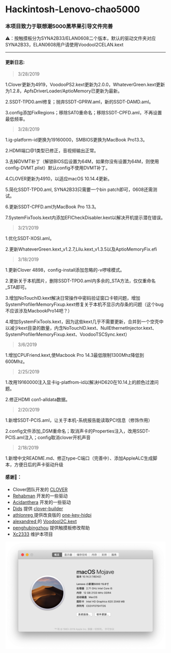 # Hackintosh-Lenovo-chao5000
### 本项目致力于联想潮5000黑苹果引导文件完善

⚠️：按触摸板分为SYNA2B33/ELAN0608二个版本，默认的驱动文件夹对应SYNA2B33，ELAN0608用户请使用VoodooI2CELAN.kext

  *****
  
####   更新日志:

> 3/28/2019

1.Clover更新为4919，VoodooPS2.kext更新为2.0.0，WhateverGreen.kext更新为1.2.8，ApfsDriverLoader/AptioMemory已更新为最新。

2.SSDT-TPD0.aml修复；抛弃SSDT-GPRW.aml，新的SSDT-DAMD.aml。

3.config添加FixRegions；移除SAT0重命名；移除SSDT-CPFD.aml，不再设置最低频率。

  
> 3/28/2019

1.ig-platform-id更换为19160000，SMBIOS更换为MacBook Pro13.3。

2.HDMI端口@1类型已修正，音视频输出正常。

3.去掉DVMT补丁（解锁BIOS后设置为64M，如果你没有设置为64M，则使用config-DVMT.plist）默认config不使用DVMT补丁。

4.CLOVER更新为4910，以适应macOS 10.14.4更新。

5.简化SSDT-TPD0.aml, SYNA2B33只需要一个bin patch即可，0608还需测试。

6.更新SSDT-CPFD.aml为MacBook Pro 13.3。

7.SystemFixTools.kext内添加EFICheckDisabler.kext以解决开机提示潜在错误。


> 3/21/2019

1.优化SSDT-XOSI.aml。

2.更新WhateverGreen.kext_v1.2.7,Lilu.kext_v1.3.5以及AptioMemoryFix.efi

> 3/18/2019

1.更新Clover 4898，config-install添加忽略的-v啰嗦模式。

2.更新关于本机图片，删除SSDT-TPD0.aml内多余的_STA方法，仅仅重命名_STA即可。

3.增加NoTouchID.kext解决日常操作中密码验证窗口卡顿问题，增加SystemProfilerMemoryFixup.kext修复关于本机不显示内存条的问题（这个bug不应该涉及MacbookPro14吧？）

4.增加SystemFixTools.kext，因为这些kext几乎不需要更新，合并到一个空壳中以减少kext目录的数量，内含NoTouchID.kext、NullEthernetInjector.kext、SystemProfilerMemoryFixup.kext、VoodooTSCSync.kext）

> 3/6/2019

1.增加CPUFriend.kext,使Macbook Pro 14.3最低限制1300Mhz降低到600Mhz。

> 2/25/2019

1.改用19160000注入显卡ig-platfrom-id以解决HD620在10.14上的颜色过渡问题。

2.修正HDMI con1-alldata数据。

> 2/20/2019

1.新增SSDT-PCIS.aml，让关于本机-系统报告能读取PCI信息（修饰作用）

2.config文件添加_DSM重命名；取消声卡的Properties注入，改用SSDT-PCIS.aml注入；config取消clover开机声音

> 2/18/2019

1.新增中文README.md、修正type-C端口（完善中）、添加AppleALC生成脚本，方便日后的声卡驱动升级



####   感谢🎉：
*   Clover团队开发的 [CLOVER](https://sourceforge.net/projects/cloverefiboot/)
*   [Rehabman](https://github.com/RehabMan) 开发的一些驱动
*   [Acidanthera](https://github.com/acidanthera) 开发的一些驱动
*   [Dids](https://github.com/Dids) 提供 [clover-builder](https://github.com/Dids/clover-builder)
*   [athlonreg ](https://github.com/athlonreg)提供改良版的 [one-key-hidpi](https://github.com/athlonreg/one-key-hidpi)
*   [alexandred ](https://github.com/alexandred)的 [VoodooI2C.kext ](https://github.com/alexandred/VoodooI2C)
*   [penghubingzhou](https://github.com/penghubingzhou) 提供触摸板修改帮助
*   [Xc2333](https://github.com/Xc2333) 维护本项目
  
  ![](https://github.com/Xc2333/Hackintosh-Lenovo-chao5000/blob/master/pic/About%20this%20Mac.png)
